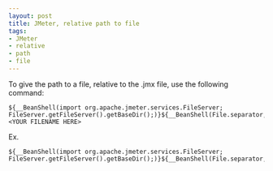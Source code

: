 ```yaml
---
layout: post
title: JMeter, relative path to file
tags:
- JMeter
- relative
- path
- file
---
```

To give the path to a file, relative to the .jmx file, use the following command:

<!-- language: lang-none -->
    ${__BeanShell(import org.apache.jmeter.services.FileServer; FileServer.getFileServer().getBaseDir();)}${__BeanShell(File.separator,)}<YOUR FILENAME HERE>

<!-- end the list -->

Ex.

<!-- language: lang-none -->
    ${__BeanShell(import org.apache.jmeter.services.FileServer; FileServer.getFileServer().getBaseDir();)}${__BeanShell(File.separator,)}MyFile.txt

<!-- end the list -->
